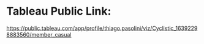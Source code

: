 # Tableau Public Link:

<https://public.tableau.com/app/profile/thiago.pasolini/viz/Cyclistic_16392298883560/member_casual>
